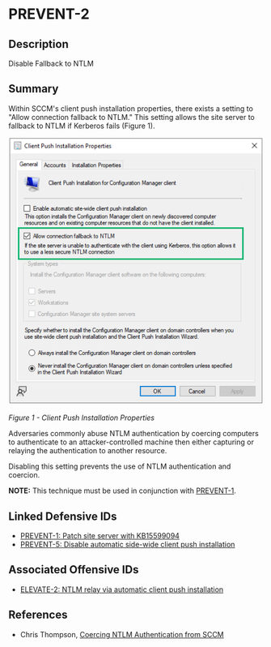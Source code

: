 # PREVENT-2

## Description
Disable Fallback to NTLM

## Summary
Within SCCM's client push installation properties, there exists a setting to "Allow connection fallback to NTLM." This setting allows the site server to fallback to NTLM if Kerberos fails (Figure 1).

![Figure 1](./prevent-2_ntlm-fallback.png)

_Figure 1 - Client Push Installation Properties_

Adversaries commonly abuse NTLM authentication by coercing computers to authenticate to an attacker-controlled machine then either capturing or relaying the authentication to another resource.

Disabling this setting prevents the use of NTLM authentication and coercion.

**NOTE:** This technique must be used in conjunction with [PREVENT-1](../PREVENT-1/prevent-1_description.md). 

## Linked Defensive IDs
- [PREVENT-1: Patch site server with KB15599094](../PREVENT-1/prevent-1_description.md)
- [PREVENT-5: Disable automatic side-wide client push installation](../PREVENT-5/prevent-5_description.md)

## Associated Offensive IDs
- [ELEVATE-2: NTLM relay via automatic client push installation](../../../attack-techniques/ELEVATE/ELEVATE-2/ELEVATE-2_description.md)

## References
- Chris Thompson, [Coercing NTLM Authentication from SCCM](https://posts.specterops.io/coercing-ntlm-authentication-from-sccm-e6e23ea8260a)